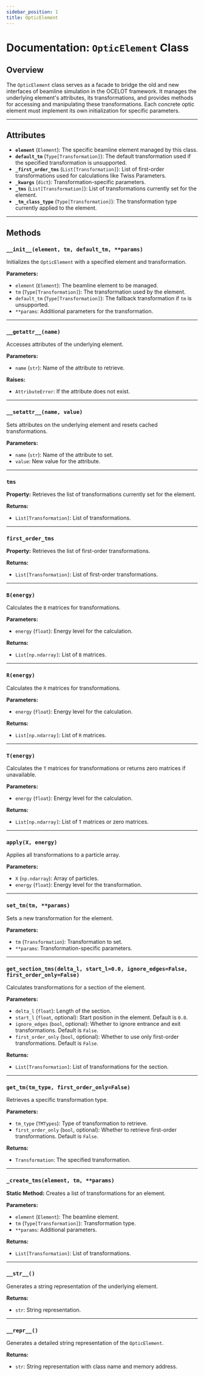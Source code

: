 ```yaml
---
sidebar_position: 1
title: OpticElement
---
```


# Documentation: `OpticElement` Class

## Overview
The `OpticElement` class serves as a facade to bridge the old and new interfaces of beamline simulation in the OCELOT framework. It manages the underlying element's attributes, its transformations, and provides methods for accessing and manipulating these transformations. Each concrete optic element must implement its own initialization for specific parameters.

---

## Attributes

- **`element`** (`Element`): The specific beamline element managed by this class.
- **`default_tm`** (`Type[Transformation]`): The default transformation used if the specified transformation is unsupported.
- **`_first_order_tms`** (`List[Transformation]`): List of first-order transformations used for calculations like Twiss Parameters.
- **`_kwargs`** (`dict`): Transformation-specific parameters.
- **`_tms`** (`List[Transformation]`): List of transformations currently set for the element.
- **`_tm_class_type`** (`Type[Transformation]`): The transformation type currently applied to the element.

---

## Methods

### `__init__(element, tm, default_tm, **params)`
Initializes the `OpticElement` with a specified element and transformation.

**Parameters:**
- `element` (`Element`): The beamline element to be managed.
- `tm` (`Type[Transformation]`): The transformation used by the element.
- `default_tm` (`Type[Transformation]`): The fallback transformation if `tm` is unsupported.
- `**params`: Additional parameters for the transformation.

---

### `__getattr__(name)`
Accesses attributes of the underlying element.

**Parameters:**
- `name` (`str`): Name of the attribute to retrieve.

**Raises:**
- `AttributeError`: If the attribute does not exist.

---

### `__setattr__(name, value)`
Sets attributes on the underlying element and resets cached transformations.

**Parameters:**
- `name` (`str`): Name of the attribute to set.
- `value`: New value for the attribute.

---

### `tms`
**Property:** Retrieves the list of transformations currently set for the element.

**Returns:**
- `List[Transformation]`: List of transformations.

---

### `first_order_tms`
**Property:** Retrieves the list of first-order transformations.

**Returns:**
- `List[Transformation]`: List of first-order transformations.

---

### `B(energy)`
Calculates the `B` matrices for transformations.

**Parameters:**
- `energy` (`float`): Energy level for the calculation.

**Returns:**
- `List[np.ndarray]`: List of `B` matrices.

---

### `R(energy)`
Calculates the `R` matrices for transformations.

**Parameters:**
- `energy` (`float`): Energy level for the calculation.

**Returns:**
- `List[np.ndarray]`: List of `R` matrices.

---

### `T(energy)`
Calculates the `T` matrices for transformations or returns zero matrices if unavailable.

**Parameters:**
- `energy` (`float`): Energy level for the calculation.

**Returns:**
- `List[np.ndarray]`: List of `T` matrices or zero matrices.

---

### `apply(X, energy)`
Applies all transformations to a particle array.

**Parameters:**
- `X` (`np.ndarray`): Array of particles.
- `energy` (`float`): Energy level for the transformation.

---

### `set_tm(tm, **params)`
Sets a new transformation for the element.

**Parameters:**
- `tm` (`Transformation`): Transformation to set.
- `**params`: Transformation-specific parameters.

---

### `get_section_tms(delta_l, start_l=0.0, ignore_edges=False, first_order_only=False)`
Calculates transformations for a section of the element.

**Parameters:**
- `delta_l` (`float`): Length of the section.
- `start_l` (`float`, optional): Start position in the element. Default is `0.0`.
- `ignore_edges` (`bool`, optional): Whether to ignore entrance and exit transformations. Default is `False`.
- `first_order_only` (`bool`, optional): Whether to use only first-order transformations. Default is `False`.

**Returns:**
- `List[Transformation]`: List of transformations for the section.

---

### `get_tm(tm_type, first_order_only=False)`
Retrieves a specific transformation type.

**Parameters:**
- `tm_type` (`TMTypes`): Type of transformation to retrieve.
- `first_order_only` (`bool`, optional): Whether to retrieve first-order transformations. Default is `False`.

**Returns:**
- `Transformation`: The specified transformation.

---

### `_create_tms(element, tm, **params)`
**Static Method:** Creates a list of transformations for an element.

**Parameters:**
- `element` (`Element`): The beamline element.
- `tm` (`Type[Transformation]`): Transformation type.
- `**params`: Additional parameters.

**Returns:**
- `List[Transformation]`: List of transformations.

---

### `__str__()`
Generates a string representation of the underlying element.

**Returns:**
- `str`: String representation.

---

### `__repr__()`
Generates a detailed string representation of the `OpticElement`.

**Returns:**
- `str`: String representation with class name and memory address.